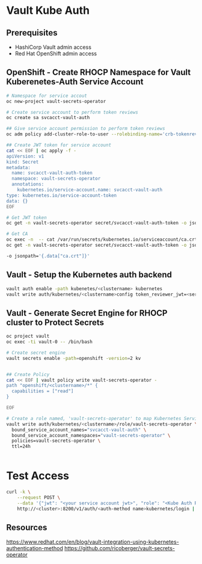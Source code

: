 # Vault Kube Auth

## Prerequisites

- HashiCorp Vault admin access
- Red Hat OpenShift admin access


## OpenShift - Create RHOCP Namespace for Vault Kuberenetes-Auth Service Account

```bash
# Namespace for service accout
oc new-project vault-secrets-operator

# Create service account to perform token reviews
oc create sa svcacct-vault-auth

## Give service account permission to perform token reviews
oc adm policy add-cluster-role-to-user --rolebinding-name='crb-tokenreviewer-svcacct-vault-auth' system:auth-delegator system:serviceaccount:vault-secrets-operator:svcacct-vault-auth

## Create JWT token for service account
cat << EOF | oc apply -f -
apiVersion: v1
kind: Secret
metadata:
  name: svcacct-vault-auth-token
  namespace: vault-secrets-operator
  annotations:
    kubernetes.io/service-account.name: svcacct-vault-auth
type: kubernetes.io/service-account-token
data: {}
EOF

# Get JWT token
oc get -n vault-secrets-operator secret/svcacct-vault-auth-token -o json | jq .data.token | base64 -d -w0

# Get CA
oc exec -n  -- cat /var/run/secrets/kubernetes.io/serviceaccount/ca.crt >> ca.crt
oc get -n vault-secrets-operator secret/svcacct-vault-auth-token -o json | jq -r '.data["ca.crt"]' | base64 -d -w0

-o jsonpath='{.data["ca.crt"]}'
```

## Vault - Setup the Kubernetes auth backend

```bash
vault auth enable -path kubenetes/<clustername> kubernetes
vault write auth/kubernetes/<clustername>config token_reviewer_jwt=<service account token> kubernetes_host=<cluster api address> kubernetes_ca_cert=<cluster ca.crt> 

```


## Vault - Generate Secret Engine for RHOCP cluster to Protect Secrets

```bash
oc project vault
oc exec -ti vault-0 -- /bin/bash

# Create secret engine
vault secrets enable -path=openshift -version=2 kv


## Create Policy 
cat << EOF | vault policy write vault-secrets-operator -
path "openshift/<clustername>/*" {
  capabilities = ["read"]
}

EOF

# Create a role named, 'vault-secrets-operator' to map Kubernetes Service Account to Vault policies and default token TTL
vault write auth/kubernetes/<clustername>/role/vault-secrets-operator \
  bound_service_account_names="svcacct-vault-auth" \
  bound_service_account_namespaces="vault-secrets-operator" \
  policies=vault-secrets-operator \
  ttl=24h



```



# Test Access

```bash
curl -k \
    --request POST \
    --data '{"jwt": "<your service account jwt>", "role": "<Kube Auth Role>"}' \
    http://<cluster>:8200/v1/auth/<auth-method name>kubernetes/login | jq .
```




## Resources

https://www.redhat.com/en/blog/vault-integration-using-kubernetes-authentication-method
https://github.com/ricoberger/vault-secrets-operator
